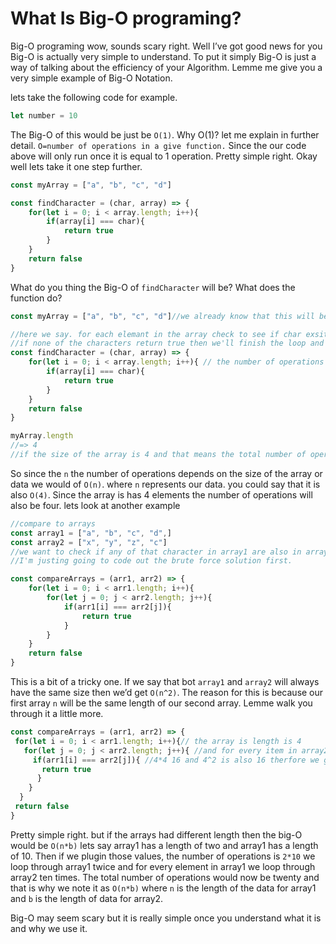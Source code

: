 # What Is Big-O programing?

Big-O programing wow, sounds scary right. Well I’ve got good news for you Big-O is actually very simple to understand. To put it simply Big-O is just a way of talking about the efficiency of your Algorithm. Lemme me give you a very simple example of Big-O Notation.

lets take the following code for example.

```javascript
let number = 10
```

The Big-O of this would be just be `O(1)`. Why O(1)? let me explain in further detail. `O=number of operations in a give function.` Since the our code above will only run once it is equal to 1 operation. Pretty simple right. Okay well lets take it one step further.

```js
const myArray = ["a", "b", "c", "d"]

const findCharacter = (char, array) => {
    for(let i = 0; i < array.length; i++){
        if(array[i] === char){
            return true
        }
    }
    return false
}
```

What do you thing the Big-O of `findCharacter` will be? What does the function do?

```js
const myArray = ["a", "b", "c", "d"]//we already know that this will be O(1) because it will only run once.

//here we say. for each elemant in the array check to see if char exsits, if it does stop running and return true.
//if none of the characters return true then we'll finish the loop and return false.
const findCharacter = (char, array) => {
    for(let i = 0; i < array.length; i++){ // the number of operations is equal to the size of the array.
        if(array[i] === char){
            return true
        }
    }
    return false
}

myArray.length
//=> 4
//if the size of the array is 4 and that means the total number of operations would depend on the size of our array.
```

So since the `n` the number of operations depends on the size of the array or data we would of `O(n)`. where `n` represents our data. you could say that it is also `O(4)`. Since the array is has 4 elements  the number of operations will also be four. lets look at another example

```js
//compare to arrays
const array1 = ["a", "b", "c", "d",]
const array2 = ["x", "y", "z", "c"]
//we want to check if any of that character in array1 are also in array two.
//I'm justing going to code out the brute force solution first.

const compareArrays = (arr1, arr2) => {
    for(let i = 0; i < arr1.length; i++){
        for(let j = 0; j < arr2.length; j++){
            if(arr1[i] === arr2[j]){
                return true
            }
        }
    }
    return false
}
```

This is a bit of a tricky one. If we say that bot `array1` and `array2` will always have the same size then we’d get `O(n^2)`.  The reason for this is because our first array `n` will be the same length of our second array. Lemme walk you through it a little more.

```js
const compareArrays = (arr1, arr2) => {
 for(let i = 0; i < arr1.length; i++){// the array is length is 4 
   for(let j = 0; j < arr2.length; j++){ //and for every item in array2 which is 4 run the code 4 times.
     if(arr1[i] === arr2[j]){ //4*4 16 and 4^2 is also 16 therfore we get O(n^2)
       return true
      }
    }
  }
 return false
}
```

Pretty simple right. but if the arrays had different length then the big-O would be `O(n*b)` lets say array1 has a length of two and array1 has a length of 10. Then if we plugin those values, the number of operations is `2*10` we loop through array1 twice and for every element in array1 we loop through array2 ten times. The total number of operations would now be twenty and that is why we note it as `O(n*b)` where `n` is the length of the data for array1 and `b` is the length of data for array2.

Big-O may seem scary but it is really simple once you understand what it is and why we use it.
